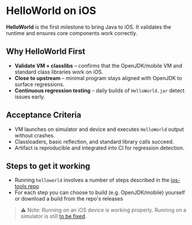 # HelloWorld on iOS

**HelloWorld** is the first milestone to bring Java to iOS. It validates the runtime and ensures core components work correctly.

## Why HelloWorld First

- **Validate VM + classlibs** – confirms that the OpenJDK/mobile VM and standard class libraries work on iOS.
- **Close to upstream** – minimal program stays aligned with OpenJDK to surface regressions.
- **Continuous regression testing** – daily builds of `HelloWorld.jar` detect issues early.

## Acceptance Criteria

- VM launches on simulator and device and executes `HelloWorld` output without crashes.
- Classloaders, basic reflection, and standard library calls succeed.
- Artifact is reproducible and integrated into CI for regression detection.

## Steps to get it working

- Running `helloworld` involves a number of steps described in the [ios-tools repo](https://github.com/openjdk-mobile/ios-tools/blob/main/docs/helloworld.md)
- For each step you can choose to build (e.g. OpenJDK/mobile) yourself or download a build from the repo's releases

> ⚠️ Note: Running on an iOS device is working properly. Running on a simulator is still [to be fixed](https://github.com/openjdk-mobile/ios-tools/issues/51).
